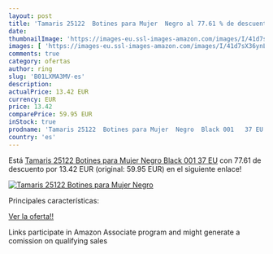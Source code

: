 ```yaml
---
layout: post
title: 'Tamaris 25122  Botines para Mujer  Negro al 77.61 % de descuento'
date: 
thumbnailImage: 'https://images-eu.ssl-images-amazon.com/images/I/41d7sX36ynL._SL200_.jpg'
images: [ 'https://images-eu.ssl-images-amazon.com/images/I/41d7sX36ynL._SL200_.jpg' ]
comments: true
category: ofertas
author: ring
slug: 'B01LXMA3MV-es'
description:
actualPrice: 13.42 EUR
currency: EUR
price: 13.42
comparePrice: 59.95 EUR
inStock: true
prodname: 'Tamaris 25122  Botines para Mujer  Negro  Black 001   37 EU'
country: 'es'
---
```


Está [Tamaris 25122  Botines para Mujer  Negro  Black 001   37 EU](https://www.amazon.es/dp/B01LXMA3MV/?tag=tolees-21) con 77.61 de descuento por 13.42 EUR (original: 59.95 EUR) en el siguiente enlace!

[![Tamaris 25122  Botines para Mujer  Negro](https://images-eu.ssl-images-amazon.com/images/I/41d7sX36ynL._SL200_.jpg)](https://www.amazon.es/dp/B01LXMA3MV/?tag=tolees-21)

Principales características:


[Ver la oferta!!](https://www.amazon.es/dp/B01LXMA3MV/?tag=tolees-21)

Links participate in Amazon Associate program and might generate a comission on qualifying sales


